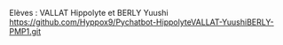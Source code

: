 Elèves : VALLAT Hippolyte et BERLY Yuushi
https://github.com/Hyppox9/Pychatbot-HippolyteVALLAT-YuushiBERLY-PMP1.git

